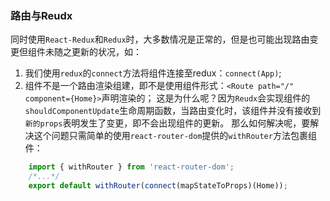 ### 路由与Reudx
同时使用`React-Redux`和`Redux`时，大多数情况是正常的，但是也可能出现路由变更但组件未随之更新的状况，如：
1. 我们使用`redux`的`connect`方法将组件连接至redux：`connect(App)`;
2. 组件不是一个路由渲染组建，即不是使用<Route>组件形式：`<Route path="/" component={Home}>`声明渲染的；
这是为什么呢？因为`Reudx`会实现组件的`shouldComponentUpdate`生命周期函数，当路由变化时，该组件并没有接收到`新的props`表明发生了变更，即不会出现组件的更新。
那么如何解决呢，要解决这个问题只需简单的使用`react-router-dom`提供的`withRouter`方法包裹组件：
```javascript
    import { withRouter } from 'react-router-dom';
    /*...*/
    export default withRouter(connect(mapStateToProps)(Home));
```
